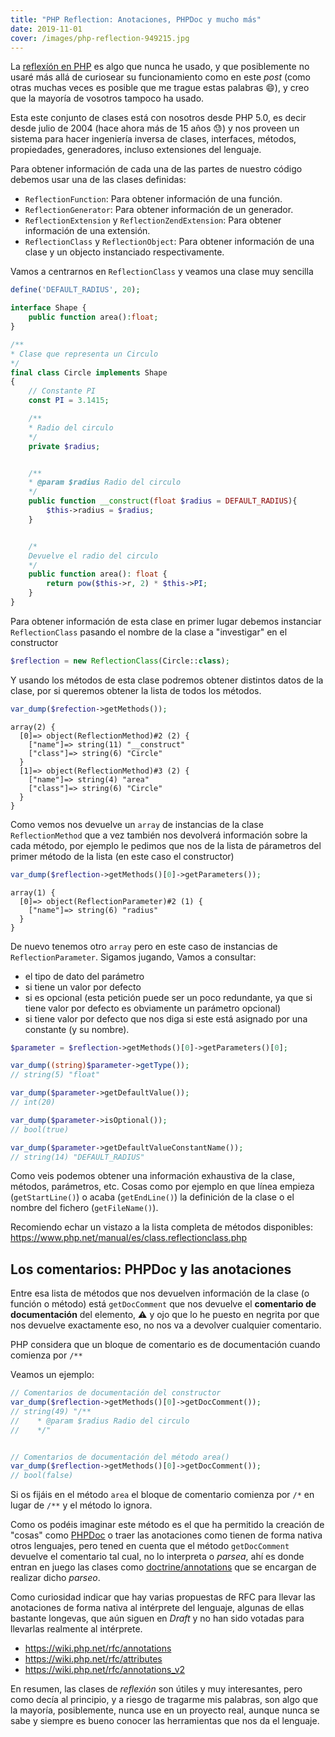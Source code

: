 ```yaml
---
title: "PHP Reflection: Anotaciones, PHPDoc y mucho más"
date: 2019-11-01
cover: /images/php-reflection-949215.jpg
---
```

La [reflexíón en PHP](https://www.php.net/manual/es/intro.reflection.php) es algo que nunca he usado, y que posiblemente no usaré más allá de curiosear su funcionamiento como en este _post_ (como otras muchas veces es posible que me trague estas palabras :smile:), y creo que la mayoría de vosotros tampoco ha usado.

Esta este conjunto de clases está con nosotros desde PHP 5.0, es decir desde julio de 2004 (hace ahora más de 15 años :sweat:) y nos proveen un sistema para hacer ingeniería inversa de clases, interfaces, métodos, propiedades, generadores, incluso extensiones del lenguaje.

Para obtener información de cada una de las partes de nuestro código debemos usar una de las clases definidas:

* `ReflectionFunction`: Para obtener información de una función.
* `ReflectionGenerator`: Para obtener información de un generador.
* `ReflectionExtension` y `ReflectionZendExtension`: Para obtener información de una extensión.
* `ReflectionClass` y `ReflectionObject`: Para obtener información de una clase y un objecto instanciado respectivamente.

Vamos a centrarnos en `ReflectionClass` y veamos una clase muy sencilla

```php
define('DEFAULT_RADIUS', 20);

interface Shape {
    public function area():float;
}

/**
* Clase que representa un Circulo
*/
final class Circle implements Shape
{
    // Constante PI
    const PI = 3.1415;

    /**
    * Radio del circulo
    */
    private $radius;


    /**
    * @param $radius Radio del circulo
    */
    public function __construct(float $radius = DEFAULT_RADIUS){
        $this->radius = $radius;
    }


    /*
    Devuelve el radio del circulo    
    */
    public function area(): float {
        return pow($this->r, 2) * $this->PI;
    }
}
```

Para obtener información de esta clase en primer lugar debemos instanciar `ReflectionClass` pasando el nombre de la clase a "investigar" en el constructor

```php
$reflection = new ReflectionClass(Circle::class);
```
Y usando los métodos de esta clase podremos obtener distintos datos de la clase, por si queremos obtener la lista de todos los métodos.

```php
var_dump($refection->getMethods());
```
```
array(2) {
  [0]=> object(ReflectionMethod)#2 (2) {
    ["name"]=> string(11) "__construct"
    ["class"]=> string(6) "Circle"
  }
  [1]=> object(ReflectionMethod)#3 (2) {
    ["name"]=> string(4) "area"
    ["class"]=> string(6) "Circle"
  }
}
```
Como vemos nos devuelve un `array` de instancias de la clase `ReflectionMethod` que a vez también nos devolverá información sobre la cada método, por ejemplo le pedimos que nos de la lista de párametros del primer método de la lista (en este caso el constructor)

```php 
var_dump($reflection->getMethods()[0]->getParameters());
```
```
array(1) {
  [0]=> object(ReflectionParameter)#2 (1) {
    ["name"]=> string(6) "radius"
  }
}
```
De nuevo tenemos otro `array` pero en este caso de instancias de `ReflectionParameter`. Sigamos jugando, Vamos a consultar: 
* el tipo de dato del parámetro
* si tiene un valor por defecto
* si es opcional (esta petición puede ser un poco redundante, ya que si tiene valor por defecto es obviamente un parámetro opcional)
* si tiene valor por defecto que nos diga si este está asignado por una constante (y su nombre).


```php 
$parameter = $reflection->getMethods()[0]->getParameters()[0];

var_dump((string)$parameter->getType());
// string(5) "float"

var_dump($parameter->getDefaultValue());
// int(20)

var_dump($parameter->isOptional());
// bool(true)

var_dump($parameter->getDefaultValueConstantName());
// string(14) "DEFAULT_RADIUS"
```

Como veis podemos obtener una información exhaustiva de la clase, métodos, parámetros, etc. Cosas como por ejemplo en que línea empieza (`getStartLine()`) o acaba (`getEndLine()`) la definición de la clase o el nombre del fichero (`getFileName()`). 

Recomiendo echar un vistazo a la lista completa de métodos disponibles: https://www.php.net/manual/es/class.reflectionclass.php

## Los comentarios: PHPDoc y las anotaciones
Entre esa lista de métodos que nos devuelven información de la clase (o función o método) está `getDocComment` que nos devuelve el **comentario de documentación** del elemento, :warning: y ojo que lo he puesto en negrita por que nos devuelve exactamente eso, no nos va a devolver cualquier comentario.

PHP considera que un bloque de comentario es de documentación cuando comienza por `/**` 

 Veamos un ejemplo:


```php 
// Comentarios de documentación del constructor
var_dump($reflection->getMethods()[0]->getDocComment());
// string(49) "/**
//    * @param $radius Radio del circulo
//    */"


// Comentarios de documentación del método area()
var_dump($reflection->getMethods()[0]->getDocComment());
// bool(false)
```

Si os fijáis en el método `area` el bloque de comentario comienza por `/*` en lugar de `/**` y el método lo ignora.

Como os podéis imaginar este método es el que ha permitido la creación de "cosas" como [PHPDoc](https://www.phpdoc.org/) o traer las anotaciones como tienen de forma nativa otros lenguajes, pero tened en cuenta que el método `getDocComment` devuelve el comentario tal cual, no lo interpreta o _parsea_, ahí es donde entran en juego las clases como [doctrine/annotations](https://github.com/doctrine/annotations) que se encargan de realizar dicho _parseo_.


Como curiosidad indicar que hay varias propuestas de RFC para llevar las anotaciones de forma nativa al intérprete del lenguaje, algunas de ellas bastante longevas, que aún siguen en _Draft_ y no han sido votadas para llevarlas realmente al intérprete.

* https://wiki.php.net/rfc/annotations
* https://wiki.php.net/rfc/attributes 
* https://wiki.php.net/rfc/annotations_v2

En resumen, las clases de _reflexión_ son útiles y muy interesantes, pero como decía al principio, y a riesgo de tragarme mis palabras, son algo que la mayoría, posiblemente, nunca use en un proyecto real, aunque nunca se sabe y siempre es bueno conocer las herramientas que nos da el lenguaje.



 



